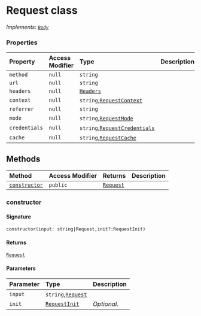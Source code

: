 # Request class

_Implements: [`Body`](../whatwg-fetch/body.md)_







### Properties

| Property	   | Access Modifier | Type	| Description|
|:-------------|:----|:-------|:-----------|
|`method`     | `null` | `string` |  |
|`url`     | `null` | `string` |  |
|`headers`     | `null` | [`Headers`](../whatwg-fetch/headers.md) |  |
|`context`     | `null` | `string`,[`RequestContext`](../whatwg-fetch/requestcontext.md) |  |
|`referrer`     | `null` | `string` |  |
|`mode`     | `null` | `string`,[`RequestMode`](../whatwg-fetch/requestmode.md) |  |
|`credentials`     | `null` | `string`,[`RequestCredentials`](../whatwg-fetch/requestcredentials.md) |  |
|`cache`     | `null` | `string`,[`RequestCache`](../whatwg-fetch/requestcache.md) |  |




## Methods

| Method	   | Access Modifier | Returns	| Description|
|:-------------|:----|:-------|:-----------|
|[`constructor`](#constructor)     | `public` | [`Request`](../whatwg-fetch/request.md) |  |





### constructor



#### Signature
`constructor(input: string|Request,init?:RequestInit)`

#### Returns
[`Request`](../whatwg-fetch/request.md)


#### Parameters


| Parameter	   | Type    | Description |
|:-------------|:---------------|:------------|
| `input`    | `string`,[`Request`](../whatwg-fetch/request.md) |  |
| `init`    | [`RequestInit`](../whatwg-fetch/requestinit.md) | _Optional._ |

